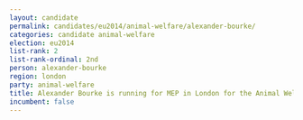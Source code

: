 ```yaml
---
layout: candidate
permalink: candidates/eu2014/animal-welfare/alexander-bourke/
categories: candidate animal-welfare
election: eu2014
list-rank: 2
list-rank-ordinal: 2nd
person: alexander-bourke
region: london
party: animal-welfare
title: Alexander Bourke is running for MEP in London for the Animal Welfare Party
incumbent: false
---
```

